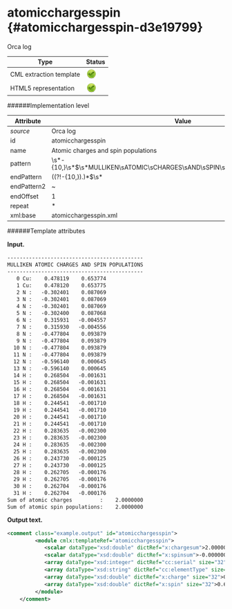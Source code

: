 # atomicchargesspin {#atomicchargesspin-d3e19799}

Orca log

| Type                                                                                                                                                | Status                                                                                                                                              |
|----|----|
| CML extraction template                                                                                                                             | ![](/imgs/Total.png)                                                                                                                                |
| HTML5 representation                                                                                                                                | ![](/imgs/Total.png)                                                                                                                                |

######Implementation level

| Attribute                                                                                                                                           | Value                                                                                                                                               |
|----|----|
| *source*                                                                                                                                            | Orca log                                                                                                                                            |
| id                                                                                                                                                  | atomicchargesspin                                                                                                                                   |
| name                                                                                                                                                | Atomic charges and spin populations                                                                                                                 |
| pattern                                                                                                                                             | \\s\*-{10,}\\s\*\$\\s\*MULLIKEN\\sATOMIC\\sCHARGES\\sAND\\sSPIN\\s(POPULATIONSIDENSITIES)\\s\*                                                      |
| endPattern                                                                                                                                          | ((?!-{10,}).)\*\$\\s\*                                                                                                                              |
| endPattern2                                                                                                                                         | \~                                                                                                                                                  |
| endOffset                                                                                                                                           | 1                                                                                                                                                   |
| repeat                                                                                                                                              | \*                                                                                                                                                  |
| xml:base                                                                                                                                            | atomicchargesspin.xml                                                                                                                               |

######Template attributes

**Input.**

    --------------------------------------------
    MULLIKEN ATOMIC CHARGES AND SPIN POPULATIONS
    --------------------------------------------
       0 Cu:    0.478119    0.653774
       1 Cu:    0.478120    0.653775
       2 N :   -0.302401    0.087069
       3 N :   -0.302401    0.087069
       4 N :   -0.302401    0.087069
       5 N :   -0.302400    0.087068
       6 N :    0.315931   -0.004557
       7 N :    0.315930   -0.004556
       8 N :   -0.477804    0.093879
       9 N :   -0.477804    0.093879
      10 N :   -0.477804    0.093879
      11 N :   -0.477804    0.093879
      12 N :   -0.596140    0.000645
      13 N :   -0.596140    0.000645
      14 H :    0.268504   -0.001631
      15 H :    0.268504   -0.001631
      16 H :    0.268504   -0.001631
      17 H :    0.268504   -0.001631
      18 H :    0.244541   -0.001710
      19 H :    0.244541   -0.001710
      20 H :    0.244541   -0.001710
      21 H :    0.244541   -0.001710
      22 H :    0.283635   -0.002300
      23 H :    0.283635   -0.002300
      24 H :    0.283635   -0.002300
      25 H :    0.283635   -0.002300
      26 H :    0.243730   -0.000125
      27 H :    0.243730   -0.000125
      28 H :    0.262705   -0.000176
      29 H :    0.262705   -0.000176
      30 H :    0.262704   -0.000176
      31 H :    0.262704   -0.000176
    Sum of atomic charges         :    2.0000000
    Sum of atomic spin populations:    2.0000000

        

**Output text.**

```xml
<comment class="example.output" id="atomicchargesspin">
         <module cmlx:templateRef="atomicchargesspin">
            <scalar dataType="xsd:double" dictRef="x:chargesum">2.0000000</scalar>
            <scalar dataType="xsd:double" dictRef="x:spinsum">-0.0000000</scalar>
            <array dataType="xsd:integer" dictRef="cc:serial" size="32">0 1 2 3 4 5 6 7 8 9 10 11 12 13 14 15 16 17 18 19 20 21 22 23 24 25 26 27 28 29 30 31</array>
            <array dataType="xsd:string" dictRef="cc:elementType" size="32">Cu Cu N N N N N N N N N N N N H H H H H H H H H H H H H H H H H H</array>
            <array dataType="xsd:double" dictRef="x:charge" size="32">0.469289 0.469287 -0.292692 -0.292691 -0.292694 -0.292694 0.318542 0.318540 -0.481730 -0.481730 -0.481730 -0.481730 -0.597426 -0.597426 0.267790 0.267790 0.267790 0.267790 0.244233 0.244233 0.244233 0.244233 0.282636 0.282636 0.282636 0.282636 0.244402 0.244402 0.262360 0.262360 0.262360 0.262360</array>
            <array dataType="xsd:double" dictRef="x:spin" size="32">0.618178 -0.618177 -0.023799 -0.023800 0.023799 0.023798 -0.000000 0.000002 0.087450 0.087450 -0.087450 -0.087450 0.000640 -0.000640 -0.001574 -0.001574 0.001574 0.001574 -0.001593 -0.001593 0.001593 0.001593 -0.002201 -0.002201 0.002201 0.002201 -0.000074 0.000074 -0.000080 -0.000080 0.000080 0.000080</array>
         </module>
    </comment>
```

